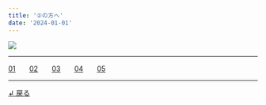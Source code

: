 ```yaml
---
title: '②の方へ'
date: '2024-01-01'
---
```

![](/images/02_.jpg)
***
[01](/posts/2-01)　　[02](/posts/2-02)　　[03](/posts/2-03)　　[04](/posts/2-04)　　[05](/posts/2-05)
***
[ ↲ 戻る ](https://01234567890.thebase.in/about)

